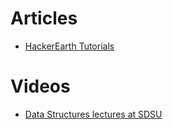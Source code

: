 # Articles 
- [HackerEarth Tutorials](https://www.hackerearth.com/practice/data-structures/arrays/1-d/tutorial/)

# Videos
- [Data Structures lectures at SDSU](https://www.youtube.com/playlist?list=PLpPXw4zFa0uKKhaSz87IowJnOTzh9tiBk)
